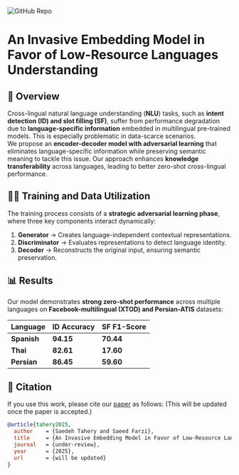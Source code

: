 ![GitHub Repo](https://img.shields.io/badge/Research-Paper-blue)

# An Invasive Embedding Model in Favor of Low-Resource Languages Understanding

## 📌 Overview
  
Cross-lingual natural language understanding (**NLU**) tasks, such as **intent detection (ID) and slot filling (SF)**, suffer from performance degradation due to **language-specific information** embedded in multilingual pre-trained models. This is especially problematic in data-scarce scenarios.  
We propose an **encoder-decoder model with adversarial learning** that eliminates language-specific information while preserving semantic meaning to tackle this issue. Our approach enhances **knowledge transferability** across languages, leading to better zero-shot cross-lingual performance.  

## 🏋️‍♂️ Training and Data Utilization  
The training process consists of a **strategic adversarial learning phase**, where three key components interact dynamically:  
1. **Generator** → Creates language-independent contextual representations.  
2. **Discriminator** → Evaluates representations to detect language identity.  
3. **Decoder** → Reconstructs the original input, ensuring semantic preservation.  

## 📊 Results  
Our model demonstrates **strong zero-shot performance** across multiple languages on **Facebook-multilingual (XTOD) and Persian-ATIS** datasets:  

| **Language** | **ID Accuracy** | **SF F1-Score** |  
|-------------|---------------|---------------|  
| **Spanish**  | **94.15**       | **70.44**       |  
| **Thai**     | **82.61**       | **17.60**       |  
| **Persian**  | **86.45**       | **59.60**       |  

## 📌 Citation

If you use this work, please cite our [paper]() as follows:
(This will be updated once the paper is accepted.)
```bibtex
@article{tahery2025,
  author    = {Saedeh Tahery and Saeed Farzi},
  title     = {An Invasive Embedding Model in Favor of Low-Resource Languages Understanding},
  journal   = {under-review},
  year      = {2025},
  url       = {will be updated}
}
